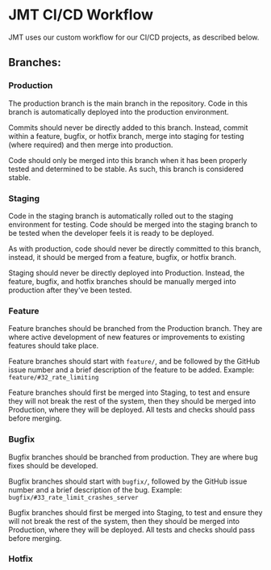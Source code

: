 # JMT CI/CD Workflow

JMT uses our custom workflow for our CI/CD projects, as described below.

## Branches:
### Production
The production branch is the main branch in the repository. Code in this branch is 
automatically deployed into the production environment. 

Commits should never  be directly added to this branch. Instead, commit within 
a feature, bugfix, or hotfix branch, merge into staging for testing (where required)
and then merge into production. 

Code should only be merged into this branch when it has been properly tested and
determined to be stable. As such, this branch is considered stable.

### Staging
Code in the staging branch is automatically rolled out to the staging environment for testing.
Code should be merged into the staging branch to be tested when the developer feels it is 
ready to be deployed.

As with production, code should never be directly committed to this branch, instead, it
should be merged from a feature, bugfix, or hotfix branch.

Staging should never be directly deployed into Production. Instead, the feature, bugfix, 
and hotfix branches should be manually merged into production after they've been tested.

### Feature
Feature branches should be branched from the Production branch. They are where
active development of new features or improvements to existing features should take place.

Feature branches should start with `feature/`, and be followed by the GitHub issue
number and a brief description of the feature to be added. Example:
<br />`feature/#32_rate_limiting`

Feature branches should first be merged into Staging, to test and ensure they will not 
break the rest of the system, then they should be merged into Production, where they
will be deployed. All tests and checks should pass before merging.

### Bugfix
Bugfix branches should be branched from production. They are where bug fixes should be developed.

Bugfix branches should start with `bugfix/`, followed by the GitHub issue number and a brief
description of the bug. Example:
<br /> `bugfix/#33_rate_limit_crashes_server`

Bugfix branches should first be merged into Staging, to test and ensure they will not break
the rest of the system, then they should be merged into Production, where they will be deployed.
All tests and checks should pass before merging.

### Hotfix